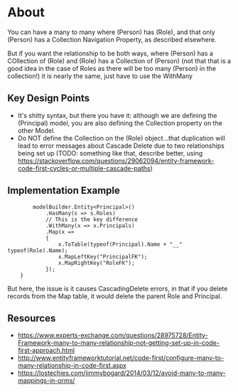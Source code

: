 # About #

You can have a many to many where (Person) has (Role), and that only (Person) has a Collection Navigation Property, 
as described elsewhere.

But if you want the relationship to be both ways, where (Person) has a COllection of (Role) and (Role) has a Collection of (Person)
(not that that is a good idea in the case of Roles as there will be too many (Person) in the collection!) it is nearly
the same, just have to use the WithMany


## Key Design Points ##

* It's shitty syntax, but there you have it: although we are defining the (Principal) model, you are also defining
  the Collection property on the other Model.
* Do NOT define the Collection on the (Role) object...that duplication will lead to error messages about Cascade Delete
  due to two relationships being set up (TODO: something like that, describe better, using 
  https://stackoverflow.com/questions/29062094/entity-framework-code-first-cycles-or-multiple-cascade-paths)



## Implementation Example ##

            modelBuilder.Entity<Principal>()
                .HasMany(s => s.Roles)
				// This is the key difference
                .WithMany(x => x.Principals)
                .Map(x =>
                {
	                x.ToTable(typeof(Principal).Name + "__" typeof(Role).Name);
                    x.MapLeftKey("PrincipalFK");
                    x.MapRightKey("RoleFK");
                });
        }


But here, the issue is it causes CascadingDelete errors, in that if you delete records from the Map table, it would delete the parent Role and Principal.




## Resources ##
* https://www.experts-exchange.com/questions/28975728/Entity-Framework-many-to-many-relationship-not-getting-set-up-in-code-first-approach.html
* http://www.entityframeworktutorial.net/code-first/configure-many-to-many-relationship-in-code-first.aspx
* https://lostechies.com/jimmybogard/2014/03/12/avoid-many-to-many-mappings-in-orms/